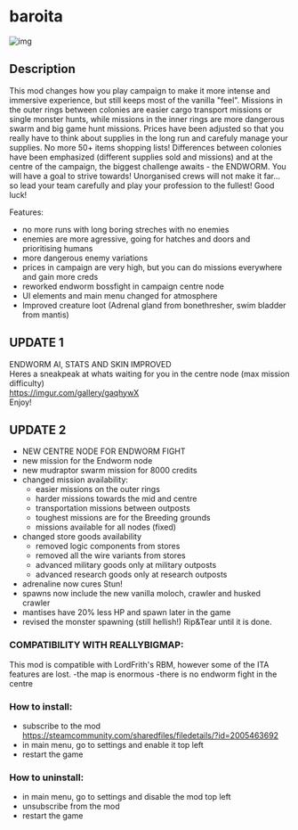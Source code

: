 # baroita
![img](https://i.imgur.com/fIOgolp.png)

## Description 
This mod changes how you play campaign to make it more intense and immersive experience, but still keeps most of the vanilla "feel". Missions in the outer rings between colonies are easier cargo transport missions or single monster hunts, while missions in the inner rings are more dangerous swarm and big game hunt missions. Prices have been adjusted so that you really have to think about supplies in the long run and carefuly manage your supplies. No more 50+ items shopping lists! Differences between colonies have been emphasized (different supplies sold and missions) and at the centre of the campaign, the biggest challenge awaits - the ENDWORM. You will have a goal to strive towards! Unorganised crews will not make it far... so lead your team carefully and play your profession to the fullest! Good luck!

Features:  
- no more runs with long boring streches with no enemies  
- enemies are more agressive, going for hatches and doors and prioritising humans  
- more dangerous enemy variations  
- prices in campaign are very high, but you can do missions everywhere and gain more creds  
- reworked endworm bossfight in campaign centre node  
- UI elements and main menu changed for atmosphere  
- Improved creature loot (Adrenal gland from bonethresher, swim bladder from mantis)  

## UPDATE 1
ENDWORM AI, STATS AND SKIN IMPROVED  
Heres a sneakpeak at whats waiting for you in the centre node (max mission difficulty)  
<https://imgur.com/gallery/gaqhywX>  
Enjoy!  

## UPDATE 2
- NEW CENTRE NODE FOR ENDWORM FIGHT
- new mission for the Endworm node
- new mudraptor swarm mission for 8000 credits
- changed mission availability:
  - easier missions on the outer rings
  - harder missions towards the mid and centre
  - transportation missions between outposts
  - toughest missions are for the Breeding grounds
  - missions available for all nodes (fixed)
- changed store goods availability
  - removed logic components from stores
  - removed all the wire variants from stores
  - advanced military goods only at military outposts
  - advanced research goods only at research outposts
- adrenaline now cures Stun!
- spawns now include the new vanilla moloch, crawler and husked crawler
- mantises have 20% less HP and spawn later in the game
- revised the monster spawning (still hellish!)
Rip&Tear until it is done.

### COMPATIBILITY WITH REALLYBIGMAP:
This mod is compatible with LordFrith's RBM, however some of the ITA features are lost.
-the map is enormous
-there is no endworm fight in the centre

### How to install:
- subscribe to the mod https://steamcommunity.com/sharedfiles/filedetails/?id=2005463692  
- in main menu, go to settings and enable it top left  
- restart the game  

### How to uninstall:
- in main menu, go to settings and disable the mod top left  
- unsubscribe from the mod  
- restart the game  
